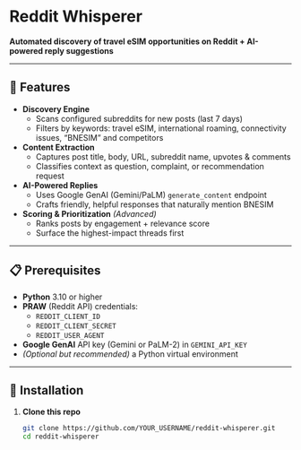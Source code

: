 # Reddit Whisperer

**Automated discovery of travel eSIM opportunities on Reddit + AI-powered reply suggestions**

---

## 🚀 Features

- **Discovery Engine**  
  - Scans configured subreddits for new posts (last 7 days)  
  - Filters by keywords: travel eSIM, international roaming, connectivity issues, “BNESIM” and competitors  
- **Content Extraction**  
  - Captures post title, body, URL, subreddit name, upvotes & comments  
  - Classifies context as question, complaint, or recommendation request  
- **AI-Powered Replies**  
  - Uses Google GenAI (Gemini/PaLM) `generate_content` endpoint  
  - Crafts friendly, helpful responses that naturally mention BNESIM  
- **Scoring & Prioritization** *(Advanced)*  
  - Ranks posts by engagement + relevance score  
  - Surface the highest-impact threads first  

---

## 📋 Prerequisites

- **Python** 3.10 or higher  
- **PRAW** (Reddit API) credentials:  
  - `REDDIT_CLIENT_ID`  
  - `REDDIT_CLIENT_SECRET`  
  - `REDDIT_USER_AGENT`  
- **Google GenAI** API key (Gemini or PaLM-2) in `GEMINI_API_KEY`  
- *(Optional but recommended)* a Python virtual environment

---

## 🔧 Installation

1. **Clone this repo**  
   ```bash
   git clone https://github.com/YOUR_USERNAME/reddit-whisperer.git
   cd reddit-whisperer
